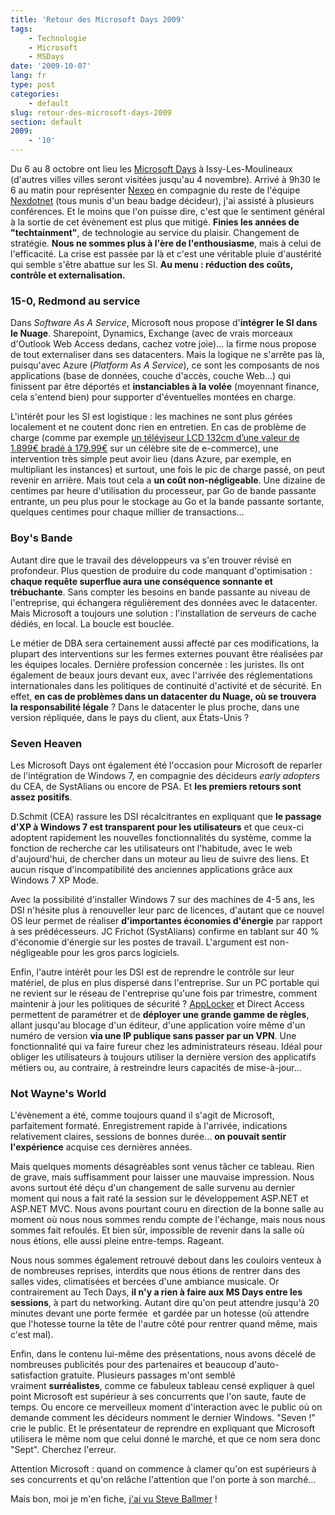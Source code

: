 ```yaml
---
title: 'Retour des Microsoft Days 2009'
tags:
    - Technologie
    - Microsoft
    - MSDays
date: '2009-10-07'
lang: fr
type: post
categories:
    - default
slug: retour-des-microsoft-days-2009
section: default
2009:
    - '10'
---
```


Du 6 au 8 octobre ont lieu les [Microsoft Days](http://www.microsoft.com/france/microsoft-days/) à Issy-Les-Moulineaux (d'autres villes villes seront visitées jusqu'au 4 novembre). Arrivé à 9h30 le 6 au matin pour représenter [Nexeo](http://www.nexeo.fr/) en compagnie du reste de l'équipe [Nexdotnet](http://nexdotnet.nexeo.fr/) (tous munis d'un beau badge décideur), j'ai assisté à plusieurs conférences. Et le moins que l'on puisse dire, c'est que le sentiment général à la sortie de cet évènement est plus que mitigé. **Finies les années de "techtainment"**, de technologie au service du plaisir. Changement de stratégie. **Nous ne sommes plus à l'ère de l'enthousiasme**, mais à celui de l'efficacité. La crise est passée par là et c'est une véritable pluie d'austérité qui semble s'être abattue sur les SI. **Au menu&nbsp;: réduction des coûts, contrôle et externalisation.**

<!-- more -->

### 15-0, Redmond au service

Dans _Software As A Service_, Microsoft nous propose d'**intégrer le SI dans le Nuage**. Sharepoint, Dynamics, Exchange (avec de vrais morceaux d'Outlook Web Access dedans, cachez votre joie)… la firme nous propose de tout externaliser dans ses datacenters. Mais la logique ne s'arrête pas là, puisqu'avec Azure (_Platform As A Service_), ce sont les composants de nos applications (base de données, couche d'accès, couche Web…) qui finissent par être déportés et **instanciables à la volée** (moyennant finance, cela s'entend bien) pour supporter d'éventuelles montées en charge.

L'intérêt pour les SI est logistique : les machines ne sont plus gérées localement et ne coutent donc rien en entretien. En cas de problème de charge (comme par exemple [un téléviseur LCD 132cm d’une valeur de 1.899€ bradé à 179.99€](http://www.generation-nt.com/3-suisses-ecran-plat-samsung-actualite-849541.html) sur un célèbre site de e-commerce), une intervention très simple peut avoir lieu (dans Azure, par exemple, en multipliant les instances) et surtout, une fois le pic de charge passé, on peut revenir en arrière. Mais tout cela a **un coût non-négligeable**. Une dizaine de centimes par heure d'utilisation du processeur, par Go de bande passante entrante, un peu plus pour le stockage au Go et la bande passante sortante, quelques centimes pour chaque millier de transactions…

### Boy's Bande

Autant dire que le travail des développeurs va s'en trouver révisé en profondeur. Plus question de produire du code manquant d'optimisation&nbsp;: **chaque requête superflue aura une conséquence sonnante et trébuchante**. Sans compter les besoins en bande passante au niveau de l'entreprise, qui échangera régulièrement des données avec le datacenter. Mais Microsoft a toujours une solution : l'installation de serveurs de cache dédiés, en local. La boucle est bouclée.

Le métier de DBA sera certainement aussi affecté par ces modifications, la plupart des interventions sur les fermes externes pouvant être réalisées par les équipes locales. Dernière profession concernée&nbsp;: les juristes. Ils ont également de beaux jours devant eux, avec l'arrivée des réglementations internationales dans les politiques de continuité d'activité et de sécurité. En effet, **en cas de problèmes dans un datacenter du Nuage, où se trouvera la responsabilité légale** ? Dans le datacenter le plus proche, dans une version répliquée, dans le pays du client, aux États-Unis ?

### Seven Heaven

Les Microsoft Days ont également été l'occasion pour Microsoft de reparler de l'intégration de Windows 7, en compagnie des décideurs _early adopters_ du CEA, de SystAlians ou encore de PSA. Et **les premiers retours sont assez positifs**.

D.Schmit (CEA) rassure les DSI récalcitrantes en expliquant que **le passage d'XP à Windows 7 est transparent pour les utilisateurs** et que ceux-ci adoptent rapidement les nouvelles fonctionnalités du système, comme la fonction de recherche car les utilisateurs ont l'habitude, avec le web d'aujourd'hui, de chercher dans un moteur au lieu de suivre des liens. Et aucun risque d'incompatibilité des anciennes applications grâce aux Windows 7 XP Mode.

Avec la possibilité d'installer Windows 7 sur des machines de 4-5 ans, les DSI n'hésite plus à renouveller leur parc de licences, d'autant que ce nouvel OS leur permet de réaliser **d'importantes économies d'énergie** par rapport à ses prédécesseurs. JC Frichot (SystAlians) confirme en tablant sur 40 % d'économie d'énergie sur les postes de travail. L'argument est non-négligeable pour les gros parcs logiciels.

Enfin, l'autre intérêt pour les DSI est de reprendre le contrôle sur leur matériel, de plus en plus dispersé dans l'entreprise. Sur un PC portable qui ne revient sur le réseau de l'entreprise qu'une fois par trimestre, comment maintenir à jour les politiques de sécurité&nbsp;? [AppLocker](http://microsofttouch.fr/default/b/js/archive/2009/08/22/comprendre-applocker.aspx) et Direct Access permettent de paramétrer et de **déployer une grande gamme de règles**, allant jusqu'au blocage d'un éditeur, d'une application voire même d'un numéro de version **via une IP publique sans passer par un VPN**. Une fonctionnalité qui va faire fureur chez les administrateurs réseau. Idéal pour obliger les utilisateurs à toujours utiliser la dernière version des applicatifs métiers ou, au contraire, à restreindre leurs capacités de mise-à-jour…

### Not Wayne's World

L'évènement a été, comme toujours quand il s'agit de Microsoft, parfaitement formaté. Enregistrement rapide à l'arrivée, indications relativement claires, sessions de bonnes durée… **on pouvait sentir l'expérience** acquise ces dernières années.

Mais quelques moments désagréables sont venus tâcher ce tableau. Rien de grave, mais suffisamment pour laisser une mauvaise impression. Nous avons surtout été déçu d'un changement de salle survenu au dernier moment qui nous a fait raté la session sur le développement ASP.NET et ASP.NET MVC. Nous avons pourtant couru en direction de la bonne salle au moment où nous nous sommes rendu compte de l'échange, mais nous nous sommes fait refoulés. Et bien sûr, impossible de revenir dans la salle où nous étions, elle aussi pleine entre-temps. Rageant.

Nous nous sommes également retrouvé debout dans les couloirs venteux à de nombreuses reprises, interdits que nous étions de rentrer dans des salles vides, climatisées et bercées d'une ambiance musicale. Or contrairement au Tech Days, **il n'y a rien à faire aux MS Days entre les sessions**, à part du networking. Autant dire qu'on peut attendre jusqu'à 20 minutes devant une porte fermée  et gardée par un hotesse (où attendre que l'hotesse tourne la tête de l'autre côté pour rentrer quand même, mais c'est mal).

Enfin, dans le contenu lui-même des présentations, nous avons décelé de nombreuses publicités pour des partenaires et beaucoup d'auto-satisfaction gratuite. Plusieurs passages m'ont semblé vraiment **surréalistes**, comme ce fabuleux tableau censé expliquer à quel point Microsoft est supérieur à ses concurrents que l'on saute, faute de temps. Ou encore ce merveilleux moment d'interaction avec le public où on demande comment les décideurs nomment le dernier Windows. "Seven&nbsp;!" crie le public. Et le présentateur de reprendre en expliquant que Microsoft utilisera le même nom que celui donné le marché, et que ce nom sera donc "Sept". Cherchez l'erreur.

Attention Microsoft&nbsp;: quand on commence à clamer qu'on est supérieurs à ses concurrents et qu'on relâche l'attention que l'on porte à son marché…

Mais bon, moi je m'en fiche, [j'ai vu Steve Ballmer](http://twitpic.com/kh5ja)&nbsp;!
